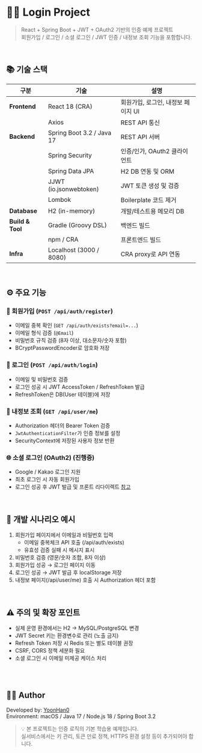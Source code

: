 # 👨‍💻 Login Project

> React + Spring Boot + JWT + OAuth2 기반의 인증 예제 프로젝트  
> 회원가입 / 로그인 / 소셜 로그인 / JWT 인증 / 내정보 조회 기능을 포함합니다.

<br />

## 📚 기술 스택

| 구분 | 기술 | 설명 |
|------|------|------|
| **Frontend** | React 18 (CRA) | 회원가입, 로그인, 내정보 페이지 UI |
|  | Axios | REST API 통신 |
| **Backend** | Spring Boot 3.2 / Java 17 | REST API 서버 |
|  | Spring Security | 인증/인가, OAuth2 클라이언트 |
|  | Spring Data JPA | H2 DB 연동 및 ORM |
|  | JJWT (io.jsonwebtoken) | JWT 토큰 생성 및 검증 |
|  | Lombok | Boilerplate 코드 제거 |
| **Database** | H2 (in-memory) | 개발/테스트용 메모리 DB |
| **Build & Tool** | Gradle (Groovy DSL) | 백엔드 빌드 |
|  | npm / CRA | 프론트엔드 빌드 |
| **Infra** | Localhost (3000 / 8080) | CRA proxy로 API 연동 |

<br />

## ⚙️ 주요 기능

### 🧾 회원가입 (`POST /api/auth/register`)
- 이메일 중복 확인 (`GET /api/auth/exists?email=...`)
- 이메일 형식 검증 (`@Email`)
- 비밀번호 규칙 검증 (8자 이상, 대소문자/숫자 포함)
- BCryptPasswordEncoder로 암호화 저장

### 🔐 로그인 (`POST /api/auth/login`)
- 이메일 및 비밀번호 검증
- 로그인 성공 시 JWT AccessToken / RefreshToken 발급
- RefreshToken은 DB(User 테이블)에 저장

### 🪪 내정보 조회 (`GET /api/user/me`)
- Authorization 헤더의 Bearer Token 검증
- `JwtAuthenticationFilter`가 인증 정보를 설정
- SecurityContext에 저장된 사용자 정보 반환

### 🌐 소셜 로그인 (OAuth2) (진행중)
- Google / Kakao 로그인 지원
- 최초 로그인 시 자동 회원가입
- 로그인 성공 후 JWT 발급 및 프론트 리다이렉트
[참고](https://velog.io/@bdd14club/%EB%B0%B1%EC%97%94%EB%93%9C-2.-%EA%B5%AC%EA%B8%80-%EC%86%8C%EC%85%9C-%EB%A1%9C%EA%B7%B8%EC%9D%B8-%EA%B5%AC%ED%98%84%ED%95%98%EA%B8%B0)

<br />

## 🚀 개발 시나리오 예시

1. 회원가입 페이지에서 이메일과 비밀번호 입력
   - 이메일 중복체크 API 호출 (/api/auth/exists)
   - 유효성 검증 실패 시 메시지 표시
2. 비밀번호 검증 (영문/숫자 조합, 8자 이상)
3. 회원가입 성공 → 로그인 페이지 이동
4. 로그인 성공 → JWT 발급 후 localStorage 저장
5. 내정보 페이지(/api/user/me) 호출 시 Authorization 헤더 포함

<br />

## ⚠️ 주의 및 확장 포인트

- 실제 운영 환경에서는 H2 → MySQL/PostgreSQL 변경
- JWT Secret 키는 환경변수로 관리 (노출 금지)
- Refresh Token 저장 시 Redis 또는 별도 테이블 권장
- CSRF, CORS 정책 세분화 필요
- 소셜 로그인 시 이메일 미제공 케이스 처리

<br />
<br />

## 👨‍💻 Author
Developed by: [YoonHan0](https://github.com/YoonHan0) <br />
Environment: macOS / Java 17 / Node.js 18 / Spring Boot 3.2
> 💡 본 프로젝트는 인증 로직의 기본 학습용 예제입니다. <br />
실서비스에서는 키 관리, 토큰 만료 정책, HTTPS 환경 설정 등이 추가되어야 합니다.
